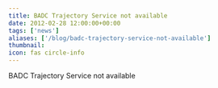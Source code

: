 ```yaml
---
title: BADC Trajectory Service not available
date: 2012-02-28 12:00:00+00:00
tags: ['news']
aliases: ['/blog/badc-trajectory-service-not-available']
thumbnail: 
icon: fas circle-info
---
```

BADC Trajectory Service not available

